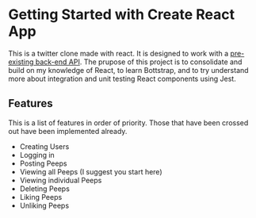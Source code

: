 # Getting Started with Create React App

This is a twitter clone made with react. It is designed to work with a [pre-existing back-end API](https://github.com/makersacademy/chitter_api_backend). The prupose of this project is to consolidate and build on my knowledge of React, to learn Bottstrap, and to try understand more about integration and unit testing React components using Jest.  

## Features  
This is a list of features in order of priority. Those that have been crossed out have been implemented already. 

- Creating Users
- Logging in
- Posting Peeps
- Viewing all Peeps (I suggest you start here)
- Viewing individual Peeps
- Deleting Peeps
- Liking Peeps
- Unliking Peeps